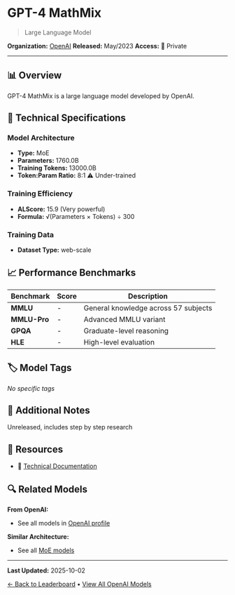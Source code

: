 # GPT-4 MathMix

> Large Language Model

**Organization:** [OpenAI](../../labs/openai.md)
**Released:** May/2023
**Access:** 🔴 Private

---

## 📊 Overview

GPT-4 MathMix is a large language model developed by OpenAI.

## 🔧 Technical Specifications

### Model Architecture
- **Type:** MoE
- **Parameters:** 1760.0B
- **Training Tokens:** 13000.0B
- **Token:Param Ratio:** 8:1 ⚠️ Under-trained

### Training Efficiency
- **ALScore:** 15.9 (Very powerful)
- **Formula:** √(Parameters × Tokens) ÷ 300

### Training Data
- **Dataset Type:** web-scale

## 📈 Performance Benchmarks

| Benchmark | Score | Description |
|-----------|-------|-------------|
| **MMLU** | - | General knowledge across 57 subjects |
| **MMLU-Pro** | - | Advanced MMLU variant |
| **GPQA** | - | Graduate-level reasoning |
| **HLE** | - | High-level evaluation |

## 🏷️ Model Tags

_No specific tags_

## 📝 Additional Notes

Unreleased, includes step by step research

## 🔗 Resources

- 📄 [Technical Documentation](https://arxiv.org/abs/2305.20050)

## 🔍 Related Models

**From OpenAI:**
- See all models in [OpenAI profile](../../labs/openai.md)

**Similar Architecture:**
- See all [MoE models](../../architectures/moe.md)

---

**Last Updated:** 2025-10-02

[← Back to Leaderboard](../../README.md) • [View All OpenAI Models](../../labs/openai.md)

